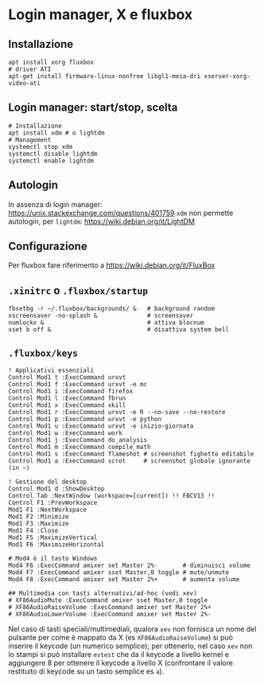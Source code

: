# Login manager, X e fluxbox

## Installazione 
```
apt install xorg fluxbox
# driver ATI
apt-get install firmware-linux-nonfree libgl1-mesa-dri xserver-xorg-video-ati
```

## Login manager: start/stop, scelta
```
# Installazione
apt install xdm # o lightdm
# Management
systemctl stop xdm
systemctl disable lightdm
systemctl enable lightdm
```

## Autologin
In assenza di login manager: https://unix.stackexchange.com/questions/401759
`xdm` non permette autologin, per `lightdm`: https://wiki.debian.org/it/LightDM

## Configurazione
Per fluxbox fare riferimento a https://wiki.debian.org/it/FluxBox


## `.xinitrc` o `.fluxbox/startup`

```
fbsetbg -r ~/.fluxbox/backgrounds/ &   # background random
xscreensaver -no-splash &              # screensaver
numlockx &                             # attiva blocnum
xset b off &                           # disattiva system bell
```


## `.fluxbox/keys`

```
! Applicativi essenziali
Control Mod1 t :ExecCommand urxvt
Control Mod1 f :ExecCommand urxvt -e mc
Control Mod1 i :ExecCommand firefox
Control Mod1 l :ExecCommand fbrun
Control Mod1 x :ExecCommand xkill
Control Mod1 r :ExecCommand urxvt -e R --no-save --no-restore
Control Mod1 p :ExecCommand urxvt -e python
Control Mod1 u :ExecCommand urxvt -e inizio-giornata
Control Mod1 w :ExecCommand work
Control Mod1 j :ExecCommand do_analysis
Control Mod1 m :ExecCommand compile_math
Control Mod1 s :ExecCommand flameshot # screenshot fighetto editabile
Control Mod1 a :ExecCommand scrot     # screenshot globale ignorante (in ~)

! Gestione del desktop
Control Mod1 d :ShowDesktop
Control Tab :NextWindow (workspace=[current]) !! FBCV13 !!
Control F1 :PrevWorkspace
Mod1 F1 :NextWorkspace
Mod1 F2 :Minimize
Mod1 F3 :Maximize
Mod1 F4 :Close
Mod1 F5 :MaximizeVertical
Mod1 F6 :MaximizeHorizontal

# Mod4 è il tasto Windows
Mod4 F6 :ExecCommand amixer set Master 2%-       # diminuisci volume
Mod4 F7 :ExecCommand amixer sset Master,0 toggle # mute/unmute
Mod4 F8 :ExecCommand amixer set Master 2%+       # aumenta volume

## Multimedia con tasti alternativi/ad-hoc (vedi xev)
# XF86AudioMute :ExecCommand amixer sset Master,0 toggle
# XF86AudioRaiseVolume :ExecCommand amixer set Master 2%+
# XF86AudioLowerVolume :ExecCommand amixer set Master 2%-
```

Nel caso di tasti speciali/multimediali, qualora `xev` non fornisca un
nome del pulsante per come è mappato da X (es `XF86AudioRaiseVolume`)
si può inserire il keycode (un numerico semplice); per ottenerlo, nel
caso `xev` non lo stampi si può installare `evtest` che da il keycode
a livello kernel e aggiungere 8 per ottenere il keycode a livello X
(confrontare il valore restituito di keycode su un tasto semplice es
`a`).
